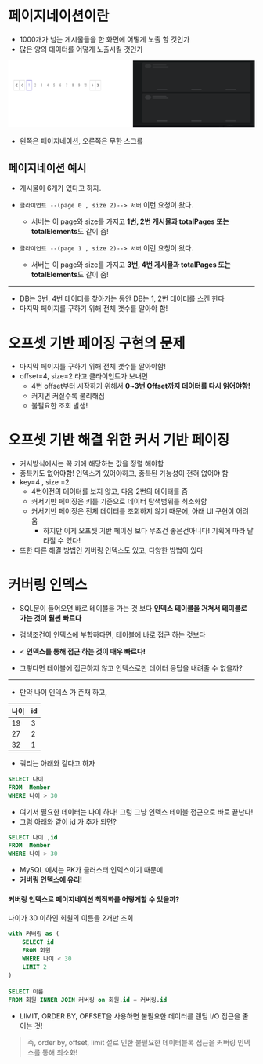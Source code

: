 # 페이지네이션이란

- 1000개가 넘는 게시물들을 한 화면에 어떻게 노출 할 것인가
- 많은 양의 데이터를 어떻게 노출시킬 것인가

![pagination-infinitescroll.png](..%2FIMAGE%2Fpagination-infinitescroll.png)
- 왼쪽은 페이지네이션, 오른쪽은 무한 스크롤

## 페이지네이션 예시
- 게시물이 6개가 있다고 하자.

- `클라이언트 --(page 0 , size 2)--> 서버` 이런 요청이 왔다.
  - 서버는 이 page와 size를 가지고 **1번, 2번 게시물과 totalPages 또는 totalElements**도 같이 줌!
- `클라이언트 --(page 1 , size 2)--> 서버` 이런 요청이 왔다.
  - 서버는 이 page와 size를 가지고 **3번, 4번 게시물과 totalPages 또는 totalElements**도 같이 줌!

---
- DB는 3번, 4번 데이터를 찾아가는 동안 DB는 1, 2번 데이터를 스캔 한다
- 마지막 페이지를 구하기 위해 전체 갯수를 알아야 함!

# 오프셋 기반 페이징 구현의 문제

- 마지막 페이지를 구하기 위해 전체 갯수를 알아야함!
- offset=4, size=2 라고 클라이언트가 보내면
  - 4번 offset부터 시작하기 위해서 **0~3번 Offset까지 데이터를 다시 읽어야함!**
  - 커지면 커질수록 불리해짐 
  - 불필요한 조회 발생!

# 오프셋 기반 해결 위한 **커서 기반 페이징**
- 커서방식에서는 꼭 키에 해당하는 값을 정렬 해야함
- 중복키도 없어야함! 인덱스가 있어야하고, 중복된 가능성이 전혀 없어야 함
- key=4 , size =2
  - 4번이전의 데이터를 보지 않고, 다음 2번의 데이터를 줌
  - 커서기반 페이징은 키를 기준으로 데이터 탐색범위를 최소화함
  - 커서기반 페이징은 전체 데이터를 조회하지 않기 때문에, 아래 UI 구현이 어려움
    - 하지만 이게 오프셋 기반 페이징 보다 무조건 좋은건아니다! 기획에 따라 달라질 수 있다!
 - 또한 다른 해결 방법인 커버링 인덱스도 있고, 다양한 방법이 있다


# 커버링 인덱스 
- SQL문이 들어오면 바로 테이블을 가는 것 보다  **인덱스 테이블을 거쳐서 테이블로 가는 것이 훨씬 빠르다**
- 검색조건이 인덱스에 부합하다면, 테이블에 바로 접근 하는 것보다 
- < **인덱스를 통해 접근 하는 것이 매우 빠르다!**

- 그렇다면 테이블에 접근하지 않고 인덱스로만 데이터 응답을 내려줄 수 없을까?

---
- 만약 나이 인덱스 가 존재 하고,

| 나이 | id |
|----|----|
| 19 | 3  |
| 27 | 2  |
| 32 | 1  |


- 쿼리는 아래와 같다고 하자


```sql
SELECT 나이
FROM  Member 
WHERE 나이 > 30
```
- 여기서 필요한 데이터는 나이 하나! 그럼 그냥 인덱스 테이블 접근으로 바로 끝난다!
- 그럼 아래와 같이 id 가 추가 되면?

```sql
SELECT 나이 ,id
FROM  Member 
WHERE 나이 > 30
```
- MySQL 에서는 PK가 클러스터 인덱스이기 때문에 
- **커버링 인덱스에 유리!**

#### 커버링 인덱스로 페이지네이션 최적화를 어떻게할 수 있을까?
나이가 30 이하인 회원의 이름을 2개만 조회 
 
```sql
with 커버링 as (
    SELECT id 
    FROM 회원
    WHERE 나이 < 30
    LIMIT 2
)

SELECT 이름
FROM 회원 INNER JOIN 커버링 on 회원.id = 커버링.id
```
- LIMIT, ORDER BY, OFFSET을 사용하면 불필요한 데이터를 랜덤 I/O 접근을 줄이는 것!

> 즉, order by, offset, limit 절로 인한 불필요한 데이터블록 접근을 커버링 인덱스를 통해 최소화!
